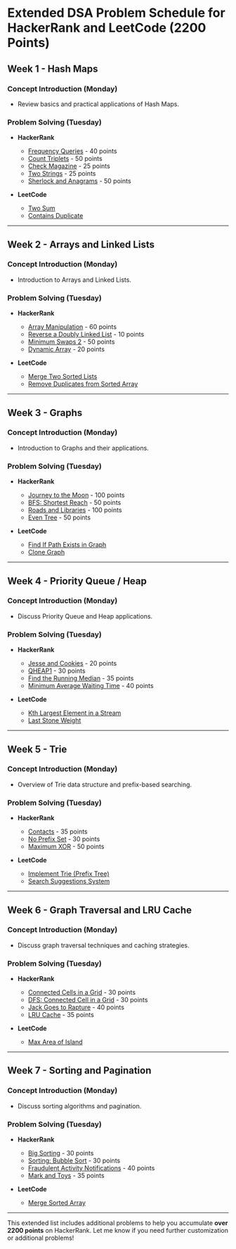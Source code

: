 # Extended DSA Problem Schedule for HackerRank and LeetCode (2200 Points)

## Week 1 - Hash Maps
### Concept Introduction (Monday)
- Review basics and practical applications of Hash Maps.

### Problem Solving (Tuesday)
- **HackerRank**
  - [Frequency Queries](https://www.hackerrank.com/challenges/frequency-queries/problem) - 40 points
  - [Count Triplets](https://www.hackerrank.com/challenges/count-triplets-1/problem) - 50 points
  - [Check Magazine](https://www.hackerrank.com/challenges/ctci-ransom-note/problem) - 25 points
  - [Two Strings](https://www.hackerrank.com/challenges/two-strings/problem) - 25 points
  - [Sherlock and Anagrams](https://www.hackerrank.com/challenges/sherlock-and-anagrams/problem) - 50 points

- **LeetCode**
  - [Two Sum](https://leetcode.com/problems/two-sum/)
  - [Contains Duplicate](https://leetcode.com/problems/contains-duplicate/)

---

## Week 2 - Arrays and Linked Lists
### Concept Introduction (Monday)
- Introduction to Arrays and Linked Lists.

### Problem Solving (Tuesday)
- **HackerRank**
  - [Array Manipulation](https://www.hackerrank.com/challenges/crush/problem) - 60 points
  - [Reverse a Doubly Linked List](https://www.hackerrank.com/challenges/reverse-a-doubly-linked-list/problem) - 10 points
  - [Minimum Swaps 2](https://www.hackerrank.com/challenges/minimum-swaps-2/problem) - 50 points
  - [Dynamic Array](https://www.hackerrank.com/challenges/dynamic-array/problem) - 20 points

- **LeetCode**
  - [Merge Two Sorted Lists](https://leetcode.com/problems/merge-two-sorted-lists/)
  - [Remove Duplicates from Sorted Array](https://leetcode.com/problems/remove-duplicates-from-sorted-array/)

---

## Week 3 - Graphs
### Concept Introduction (Monday)
- Introduction to Graphs and their applications.

### Problem Solving (Tuesday)
- **HackerRank**
  - [Journey to the Moon](https://www.hackerrank.com/challenges/journey-to-the-moon/problem) - 100 points
  - [BFS: Shortest Reach](https://www.hackerrank.com/challenges/bfsshortreach/problem) - 50 points
  - [Roads and Libraries](https://www.hackerrank.com/challenges/torque-and-development/problem) - 100 points
  - [Even Tree](https://www.hackerrank.com/challenges/even-tree/problem) - 50 points

- **LeetCode**
  - [Find If Path Exists in Graph](https://leetcode.com/problems/find-if-path-exists-in-graph/)
  - [Clone Graph](https://leetcode.com/problems/clone-graph/)

---

## Week 4 - Priority Queue / Heap
### Concept Introduction (Monday)
- Discuss Priority Queue and Heap applications.

### Problem Solving (Tuesday)
- **HackerRank**
  - [Jesse and Cookies](https://www.hackerrank.com/challenges/jesse-and-cookies/problem) - 20 points
  - [QHEAP1](https://www.hackerrank.com/challenges/qheap1/problem) - 30 points
  - [Find the Running Median](https://www.hackerrank.com/challenges/find-the-running-median/problem) - 35 points
  - [Minimum Average Waiting Time](https://www.hackerrank.com/challenges/minimum-average-waiting-time/problem) - 40 points

- **LeetCode**
  - [Kth Largest Element in a Stream](https://leetcode.com/problems/kth-largest-element-in-a-stream/)
  - [Last Stone Weight](https://leetcode.com/problems/last-stone-weight/)

---

## Week 5 - Trie
### Concept Introduction (Monday)
- Overview of Trie data structure and prefix-based searching.

### Problem Solving (Tuesday)
- **HackerRank**
  - [Contacts](https://www.hackerrank.com/challenges/contacts/problem) - 35 points
  - [No Prefix Set](https://www.hackerrank.com/challenges/no-prefix-set/problem) - 30 points
  - [Maximum XOR](https://www.hackerrank.com/challenges/maximum-xor/problem) - 50 points

- **LeetCode**
  - [Implement Trie (Prefix Tree)](https://leetcode.com/problems/implement-trie-prefix-tree/)
  - [Search Suggestions System](https://leetcode.com/problems/search-suggestions-system/)

---

## Week 6 - Graph Traversal and LRU Cache
### Concept Introduction (Monday)
- Discuss graph traversal techniques and caching strategies.

### Problem Solving (Tuesday)
- **HackerRank**
  - [Connected Cells in a Grid](https://www.hackerrank.com/challenges/connected-cell-in-a-grid/problem) - 30 points
  - [DFS: Connected Cell in a Grid](https://www.hackerrank.com/challenges/connected-cell-in-a-grid/problem) - 30 points
  - [Jack Goes to Rapture](https://www.hackerrank.com/challenges/jack-goes-to-rapture/problem) - 40 points
  - [LRU Cache](https://www.hackerrank.com/challenges/lru-cache/problem) - 35 points

- **LeetCode**
  - [Max Area of Island](https://leetcode.com/problems/max-area-of-island/)

---

## Week 7 - Sorting and Pagination
### Concept Introduction (Monday)
- Discuss sorting algorithms and pagination.

### Problem Solving (Tuesday)
- **HackerRank**
  - [Big Sorting](https://www.hackerrank.com/challenges/big-sorting/problem) - 30 points
  - [Sorting: Bubble Sort](https://www.hackerrank.com/challenges/ctci-bubble-sort/problem) - 30 points
  - [Fraudulent Activity Notifications](https://www.hackerrank.com/challenges/fraudulent-activity-notifications/problem) - 40 points
  - [Mark and Toys](https://www.hackerrank.com/challenges/mark-and-toys/problem) - 35 points

- **LeetCode**
  - [Merge Sorted Array](https://leetcode.com/problems/merge-sorted-array/)

---

This extended list includes additional problems to help you accumulate **over 2200 points** on HackerRank. Let me know if you need further customization or additional problems!
